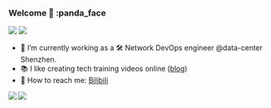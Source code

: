 ### Welcome 👋 :panda_face

![](https://img.shields.io/badge/release-v1.0.0-yllow)
![](https://img.shields.io/badge/cool-yes-magenta)

- 🔭 I’m currently working as a 🛠 Network DevOps engineer @data-center Shenzhen.
- 📚 I like creating tech training videos online ([blog](https://www.udemy.com/user/peng-xiao/))
- 💬 How to reach me: [Bilibili](https://space.bilibili.com/276622261)


<a href="https://github.com/cedrickring">
  <img align="left" src="https://github-readme-stats.vercel.app/api?username=xiaopeng163&bg_color=30,e96443,904e95&text_color=fff&icon_color=fff&title_color=fff&line_height=26&hide_border=true&show_icons=true" />
</a>
<a href="https://github.com/cedrickring">
  <img align="left" src="https://github-readme-stats.vercel.app/api/top-langs/?username=xiaopeng163&layout=compact&bg_color=30,e96443,904e95&text_color=fff&icon_color=fff&title_color=fff&hide_border=true&langs_count=4" />
</a>
